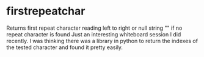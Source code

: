 # firstrepeatchar
Returns first repeat character reading left to right or null string "" if no repeat character is found
Just an interesting whiteboard session I did recently. I was thinking there was a library in python to return the indexes of the tested character and found it pretty easily.
